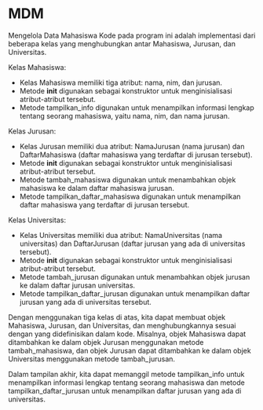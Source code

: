 # MDM
Mengelola Data Mahasiswa
Kode pada program ini adalah implementasi dari beberapa kelas yang menghubungkan antar Mahasiswa, Jurusan, dan Universitas.

Kelas Mahasiswa:
- Kelas Mahasiswa memiliki tiga atribut: nama, nim, dan jurusan.
- Metode __init__ digunakan sebagai konstruktor untuk menginisialisasi atribut-atribut tersebut.
- Metode tampilkan_info digunakan untuk menampilkan informasi lengkap tentang seorang mahasiswa, yaitu nama, nim, dan nama jurusan.

Kelas Jurusan:
- Kelas Jurusan memiliki dua atribut: NamaJurusan (nama jurusan) dan DaftarMahasiswa (daftar mahasiswa yang terdaftar di jurusan tersebut).
- Metode __init__ digunakan sebagai konstruktor untuk menginisialisasi atribut-atribut tersebut.
- Metode tambah_mahasiswa digunakan untuk menambahkan objek mahasiswa ke dalam daftar mahasiswa jurusan.
- Metode tampilkan_daftar_mahasiswa digunakan untuk menampilkan daftar mahasiswa yang terdaftar di jurusan tersebut.

Kelas Universitas:
- Kelas Universitas memiliki dua atribut: NamaUniversitas (nama universitas) dan DaftarJurusan (daftar jurusan yang ada di universitas tersebut).
- Metode __init__ digunakan sebagai konstruktor untuk menginisialisasi atribut-atribut tersebut.
- Metode tambah_jurusan digunakan untuk menambahkan objek jurusan ke dalam daftar jurusan universitas.
- Metode tampilkan_daftar_jurusan digunakan untuk menampilkan daftar jurusan yang ada di universitas tersebut.

Dengan menggunakan tiga kelas di atas, kita dapat membuat objek Mahasiswa, Jurusan, dan Universitas, dan menghubungkannya sesuai dengan yang didefinisikan dalam kode. Misalnya, objek Mahasiswa dapat ditambahkan ke dalam objek Jurusan menggunakan metode tambah_mahasiswa, dan objek Jurusan dapat ditambahkan ke dalam objek Universitas menggunakan metode tambah_jurusan.

Dalam tampilan akhir, kita dapat memanggil metode tampilkan_info untuk menampilkan informasi lengkap tentang seorang mahasiswa dan metode tampilkan_daftar_jurusan untuk menampilkan daftar jurusan yang ada di universitas.